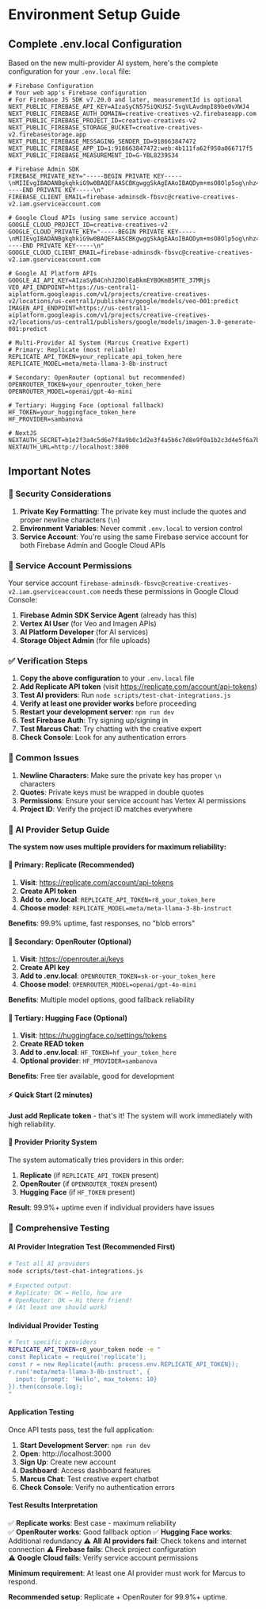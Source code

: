 # Environment Setup Guide

## Complete .env.local Configuration

Based on the new multi-provider AI system, here's the complete configuration for your `.env.local` file:

```env
# Firebase Configuration
# Your web app's Firebase configuration
# For Firebase JS SDK v7.20.0 and later, measurementId is optional
NEXT_PUBLIC_FIREBASE_API_KEY=AIzaSyCN57SiQKUSZ-5vgVLAvdmpI89be0vXWJ4
NEXT_PUBLIC_FIREBASE_AUTH_DOMAIN=creative-creatives-v2.firebaseapp.com
NEXT_PUBLIC_FIREBASE_PROJECT_ID=creative-creatives-v2
NEXT_PUBLIC_FIREBASE_STORAGE_BUCKET=creative-creatives-v2.firebasestorage.app
NEXT_PUBLIC_FIREBASE_MESSAGING_SENDER_ID=918663847472
NEXT_PUBLIC_FIREBASE_APP_ID=1:918663847472:web:4b111fa62f950a066717f5
NEXT_PUBLIC_FIREBASE_MEASUREMENT_ID=G-YBL8239S34

# Firebase Admin SDK
FIREBASE_PRIVATE_KEY="-----BEGIN PRIVATE KEY-----\nMIIEvgIBADANBgkqhkiG9w0BAQEFAASCBKgwggSkAgEAAoIBAQDym+msO8Olp5og\nhz4876/KImjmzn7KMNxbqW/5NCDPwDSodpRv24juwJvGdHiErx5RaUJtDKtb1S1E\nld9iyoarjDNb/70SjFtR3GP8+qHZdEiIIjR+eUrIVx92FVQNBlJm2vZjeGdcHvr3\nGv2C1HjlSDzjjMbdSZ+dkpAoD4R4Nd0mPb/W7ATHFK5cRKfz66hHrrByi7JzeHRP\nmLSv5FBmEzt+37XpqdHbuRZuQi2F9W0YWdjpnBsuOeNU2Lc/urh+shHv4854EO7s\n3ZSCEXADM2ilRI2uhrKUJYAPM9nd6c/uzbhGOrQigX8iNypr4SzSUE12WqlsFz4D\nIe6TUTnFAgMBAAECggEAWueh2KfyKMWSwmJ6pyGWiFJ5ZRZ1urQxNWVZMBLgwod+\nE6uO9hTYC8H+/I8Sw4DMhuu+eJb5NGk904em0uEZMflQG0ZJpcQSyasfiiCteYoR\nTXUnn0Y6h7PhdYELY+/8+05LaT0p2YJAPkwONrH/dMYrDoZm027tUIEk4+XgmJu3\naWmapf+PWe9KPIP4/ReooMBx7KxvQADFkT3RcOE3OmuuAkg2pqX5ar/zzgT4oARb\np6q/IJFmKASh4AacfiJ0unepC9T+0IkAomaHxue3O2Z6sYXjCfNWY/1K9c5VqrhO\nzmLAkn+bSr4zg6/z3x0WzbVLbc35roq6jLGhUsh55wKBgQD+xceh506sPgek2b1O\nhDdGhhXuUUie/N8dKLRuKavDiUPf0wbW8r08ZyMEeLMDD7rdxKLRQ0QMUlQxkMzH\nJ34RtRCywDLnCnE3K+IRp0inyRzSmTokePbyBJFb+VIP0rf5w+DoLYOuAswEWrsI\nFgeYPCgfKagkSCDzC08a3RiqdwKBgQDzxyGYmuzrxE4Hlqg2xH019kXuKzl5t4kj\nrGZdy8DsRn5nalWjJyS2A++JUeEuvHY0USlwxYZSUyfQ0JkwvLYygjcpk30QgeL8\n90zFjdaBULVIsv1xE5fZS7s0J4yXehxvFXhMiqhbtCj8OL3k3oVyYmq+HvrSh6LH\nF+jdecTQowKBgQDtC7ZoBKBlkD1qe5EwqcIIYx+qooRwMRWiusnOKgV/pIq7iUw2\n2JmLxuaE9YyRj6QtTRS0oeKBmGRvzatKrYsWDKMhvcRexY97ZuArzrrCKlQf+qNn\nZglWOzvIGJzqzgORZ1gujpKTaFTMxGJ67oxYb7hg7lBcmaPWnzIV65tUlwKBgB/b\nAbTjadpVSK0NLuYZPxNyHylEVLpnFXCn8qiHG6rEe3ggGRi84Ls4QHD9ViO5VOj5\nQiUOasMPQsCywZHw1w46neK89zbVAkh0OIAITOORHF9npF7GZK1sjAYAtQqGVnjd\noV6/L8jr/f8XmxjxSxbrbW9ytOwV9Vt28GMgqmtpAoGBAMGhYnwf6DzMMiyrjpkz\naqCP7sixADAL8e47Ww6O+5pPS1wsXdUi3AmX6ZMfVOOvhmAS+4Zjtpe2T5t+fZz+\nEcpjXFkOZefjRNLxVChMf+ce94uSFLbNjU2ZTQ7Y8mHHL9DETzrugAI0fLseAE4x\n6bqWny/+unLkmBunfFPeCaLv\n-----END PRIVATE KEY-----\n"
FIREBASE_CLIENT_EMAIL=firebase-adminsdk-fbsvc@creative-creatives-v2.iam.gserviceaccount.com

# Google Cloud APIs (using same service account)
GOOGLE_CLOUD_PROJECT_ID=creative-creatives-v2
GOOGLE_CLOUD_PRIVATE_KEY="-----BEGIN PRIVATE KEY-----\nMIIEvgIBADANBgkqhkiG9w0BAQEFAASCBKgwggSkAgEAAoIBAQDym+msO8Olp5og\nhz4876/KImjmzn7KMNxbqW/5NCDPwDSodpRv24juwJvGdHiErx5RaUJtDKtb1S1E\nld9iyoarjDNb/70SjFtR3GP8+qHZdEiIIjR+eUrIVx92FVQNBlJm2vZjeGdcHvr3\nGv2C1HjlSDzjjMbdSZ+dkpAoD4R4Nd0mPb/W7ATHFK5cRKfz66hHrrByi7JzeHRP\nmLSv5FBmEzt+37XpqdHbuRZuQi2F9W0YWdjpnBsuOeNU2Lc/urh+shHv4854EO7s\n3ZSCEXADM2ilRI2uhrKUJYAPM9nd6c/uzbhGOrQigX8iNypr4SzSUE12WqlsFz4D\nIe6TUTnFAgMBAAECggEAWueh2KfyKMWSwmJ6pyGWiFJ5ZRZ1urQxNWVZMBLgwod+\nE6uO9hTYC8H+/I8Sw4DMhuu+eJb5NGk904em0uEZMflQG0ZJpcQSyasfiiCteYoR\nTXUnn0Y6h7PhdYELY+/8+05LaT0p2YJAPkwONrH/dMYrDoZm027tUIEk4+XgmJu3\naWmapf+PWe9KPIP4/ReooMBx7KxvQADFkT3RcOE3OmuuAkg2pqX5ar/zzgT4oARb\np6q/IJFmKASh4AacfiJ0unepC9T+0IkAomaHxue3O2Z6sYXjCfNWY/1K9c5VqrhO\nzmLAkn+bSr4zg6/z3x0WzbVLbc35roq6jLGhUsh55wKBgQD+xceh506sPgek2b1O\nhDdGhhXuUUie/N8dKLRuKavDiUPf0wbW8r08ZyMEeLMDD7rdxKLRQ0QMUlQxkMzH\nJ34RtRCywDLnCnE3K+IRp0inyRzSmTokePbyBJFb+VIP0rf5w+DoLYOuAswEWrsI\nFgeYPCgfKagkSCDzC08a3RiqdwKBgQDzxyGYmuzrxE4Hlqg2xH019kXuKzl5t4kj\nrGZdy8DsRn5nalWjJyS2A++JUeEuvHY0USlwxYZSUyfQ0JkwvLYygjcpk30QgeL8\n90zFjdaBULVIsv1xE5fZS7s0J4yXehxvFXhMiqhbtCj8OL3k3oVyYmq+HvrSh6LH\nF+jdecTQowKBgQDtC7ZoBKBlkD1qe5EwqcIIYx+qooRwMRWiusnOKgV/pIq7iUw2\n2JmLxuaE9YyRj6QtTRS0oeKBmGRvzatKrYsWDKMhvcRexY97ZuArzrrCKlQf+qNn\nZglWOzvIGJzqzgORZ1gujpKTaFTMxGJ67oxYb7hg7lBcmaPWnzIV65tUlwKBgB/b\nAbTjadpVSK0NLuYZPxNyHylEVLpnFXCn8qiHG6rEe3ggGRi84Ls4QHD9ViO5VOj5\nQiUOasMPQsCywZHw1w46neK89zbVAkh0OIAITOORHF9npF7GZK1sjAYAtQqGVnjd\noV6/L8jr/f8XmxjxSxbrbW9ytOwV9Vt28GMgqmtpAoGBAMGhYnwf6DzMMiyrjpkz\naqCP7sixADAL8e47Ww6O+5pPS1wsXdUi3AmX6ZMfVOOvhmAS+4Zjtpe2T5t+fZz+\nEcpjXFkOZefjRNLxVChMf+ce94uSFLbNjU2ZTQ7Y8mHHL9DETzrugAI0fLseAE4x\n6bqWny/+unLkmBunfFPeCaLv\n-----END PRIVATE KEY-----\n"
GOOGLE_CLOUD_CLIENT_EMAIL=firebase-adminsdk-fbsvc@creative-creatives-v2.iam.gserviceaccount.com

# Google AI Platform APIs
GOOGLE_AI_API_KEY=AIzaSyB4CnhJ2DOlEaBkmEYBOKmB5MTE_37MRjs
VEO_API_ENDPOINT=https://us-central1-aiplatform.googleapis.com/v1/projects/creative-creatives-v2/locations/us-central1/publishers/google/models/veo-001:predict
IMAGEN_API_ENDPOINT=https://us-central1-aiplatform.googleapis.com/v1/projects/creative-creatives-v2/locations/us-central1/publishers/google/models/imagen-3.0-generate-001:predict

# Multi-Provider AI System (Marcus Creative Expert)
# Primary: Replicate (most reliable)
REPLICATE_API_TOKEN=your_replicate_api_token_here
REPLICATE_MODEL=meta/meta-llama-3-8b-instruct

# Secondary: OpenRouter (optional but recommended)
OPENROUTER_TOKEN=your_openrouter_token_here
OPENROUTER_MODEL=openai/gpt-4o-mini

# Tertiary: Hugging Face (optional fallback)
HF_TOKEN=your_huggingface_token_here
HF_PROVIDER=sambanova

# NextJS
NEXTAUTH_SECRET=b1e2f3a4c5d6e7f8a9b0c1d2e3f4a5b6c7d8e9f0a1b2c3d4e5f6a7b8c9d0e1f2
NEXTAUTH_URL=http://localhost:3000
```

## Important Notes

### 🔐 Security Considerations
1. **Private Key Formatting**: The private key must include the quotes and proper newline characters (`\n`)
2. **Environment Variables**: Never commit `.env.local` to version control
3. **Service Account**: You're using the same Firebase service account for both Firebase Admin and Google Cloud APIs

### 🔧 Service Account Permissions
Your service account `firebase-adminsdk-fbsvc@creative-creatives-v2.iam.gserviceaccount.com` needs these permissions in Google Cloud Console:

1. **Firebase Admin SDK Service Agent** (already has this)
2. **Vertex AI User** (for Veo and Imagen APIs)
3. **AI Platform Developer** (for AI services)
4. **Storage Object Admin** (for file uploads)

### ✅ Verification Steps

1. **Copy the above configuration** to your `.env.local` file
2. **Add Replicate API token** (visit https://replicate.com/account/api-tokens)
3. **Test AI providers**: Run `node scripts/test-chat-integrations.js`
4. **Verify at least one provider works** before proceeding
5. **Restart your development server**: `npm run dev`
6. **Test Firebase Auth**: Try signing up/signing in
7. **Test Marcus Chat**: Try chatting with the creative expert
8. **Check Console**: Look for any authentication errors

### 🚨 Common Issues

1. **Newline Characters**: Make sure the private key has proper `\n` characters
2. **Quotes**: Private keys must be wrapped in double quotes
3. **Permissions**: Ensure your service account has Vertex AI permissions
4. **Project ID**: Verify the project ID matches everywhere

### 🚀 AI Provider Setup Guide

**The system now uses multiple providers for maximum reliability:**

#### 🥇 Primary: Replicate (Recommended)
1. **Visit**: https://replicate.com/account/api-tokens
2. **Create API token**
3. **Add to .env.local**: `REPLICATE_API_TOKEN=r8_your_token_here`
4. **Choose model**: `REPLICATE_MODEL=meta/meta-llama-3-8b-instruct`

**Benefits**: 99.9% uptime, fast responses, no "blob errors"

#### 🥈 Secondary: OpenRouter (Optional)
1. **Visit**: https://openrouter.ai/keys
2. **Create API key** 
3. **Add to .env.local**: `OPENROUTER_TOKEN=sk-or-your_token_here`
4. **Choose model**: `OPENROUTER_MODEL=openai/gpt-4o-mini`

**Benefits**: Multiple model options, good fallback reliability

#### 🥉 Tertiary: Hugging Face (Optional)
1. **Visit**: https://huggingface.co/settings/tokens
2. **Create READ token**
3. **Add to .env.local**: `HF_TOKEN=hf_your_token_here`
4. **Optional provider**: `HF_PROVIDER=sambanova`

**Benefits**: Free tier available, good for development

#### ⚡ Quick Start (2 minutes)
**Just add Replicate token** - that's it! The system will work immediately with high reliability.

#### 🔄 Provider Priority System
The system automatically tries providers in this order:
1. **Replicate** (if `REPLICATE_API_TOKEN` present)
2. **OpenRouter** (if `OPENROUTER_TOKEN` present) 
3. **Hugging Face** (if `HF_TOKEN` present)

**Result**: 99.9%+ uptime even if individual providers have issues

### 🧪 Comprehensive Testing

#### AI Provider Integration Test (Recommended First)
```bash
# Test all AI providers
node scripts/test-chat-integrations.js

# Expected output:
# Replicate: OK → Hello, how are
# OpenRouter: OK → Hi there friend!
# (At least one should work)
```

#### Individual Provider Testing
```bash
# Test specific providers
REPLICATE_API_TOKEN=r8_your_token node -e "
const Replicate = require('replicate');
const r = new Replicate({auth: process.env.REPLICATE_API_TOKEN});
r.run('meta/meta-llama-3-8b-instruct', {
  input: {prompt: 'Hello', max_tokens: 10}
}).then(console.log);
"
```

#### Application Testing
Once API tests pass, test the full application:

1. **Start Development Server**: `npm run dev`
2. **Open**: http://localhost:3000
3. **Sign Up**: Create new account
4. **Dashboard**: Access dashboard features
5. **Marcus Chat**: Test creative expert chatbot
6. **Check Console**: Verify no authentication errors

#### Test Results Interpretation

✅ **Replicate works**: Best case - maximum reliability  
✅ **OpenRouter works**: Good fallback option
✅ **Hugging Face works**: Additional redundancy
⚠️ **All AI providers fail**: Check tokens and internet connection
⚠️ **Firebase fails**: Check project configuration  
⚠️ **Google Cloud fails**: Verify service account permissions

**Minimum requirement**: At least one AI provider must work for Marcus to respond.

**Recommended setup**: Replicate + OpenRouter for 99.9%+ uptime.
